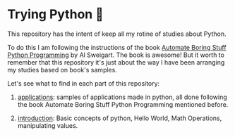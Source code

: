 # Trying Python :snake:

This repository has the intent of keep all my rotine of studies about Python. 

To do this I am following the instructions of the book [Automate Boring Stuff Python Programming](https://www.amazon.com/Automate-Boring-Stuff-Python-Programming/dp/1593275994) by Al Sweigart.
The book is awesome! But it worth to remember that this repository it's just about the way I have been arranging my studies based on book's samples.

Let's see what to find in each part of this repository:

1. [applications](https://github.com/HaysaRodrigues/trying-python/tree/master/applications): samples of applications made in python, all done following the book Automate Boring Stuff Python Programming mentioned before.

2. [introduction](https://github.com/HaysaRodrigues/trying-python/tree/master/introduction):
Basic concepts of python, Hello World, Math Operations, manipulating values.
